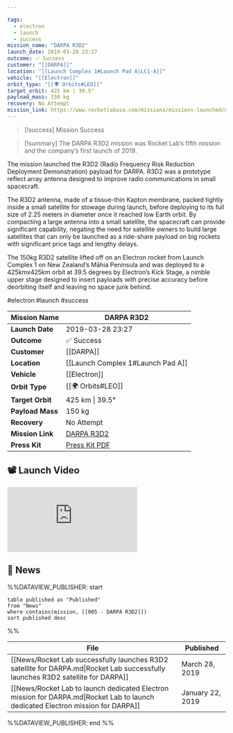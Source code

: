 ```yaml
---

tags:
  - electron
  - launch
  - success
mission_name: "DARPA R3D2"
launch_date: 2019-03-28 23:27
outcome: ✅ Success
customer: "[[DARPA]]"
location: "[[Launch Complex 1#Launch Pad A|LC1-A]]"
vehicle: "[[Electron]]"
orbit_type: "[[🌍 Orbits#LEO]]"
target_orbit: 425 km | 39.5°
payload_mass: 150 kg
recovery: No Attempt
mission_link: https://www.rocketlabusa.com/missions/missions-launched/darpa-r3d2/
---
```


>[!success] Mission Success

>[!summary]
The DARPA R3D2 mission was Rocket Lab’s fifth mission and the company’s first launch of 2019.
>
The mission launched the R3D2 (Radio Frequency Risk Reduction Deployment Demonstration) payload for DARPA. R3D2 was a prototype reflect array antenna designed to improve radio communications in small spacecraft.
>
The R3D2 antenna, made of a tissue-thin Kapton membrane, packed tightly inside a small satellite for stowage during launch, before deploying to its full size of 2.25 meters in diameter once it reached low Earth orbit. By compacting a large antenna into a small satellite, the spacecraft can provide significant capability, negating the need for satellite owners to build large satellites that can only be launched as a ride-share payload on big rockets with significant price tags and lengthy delays.
>
The 150kg R3D2 satellite lifted off on an Electron rocket from Launch Complex 1 on New Zealand’s Māhia Peninsula and was deployed to a 425kmx425km orbit at 39.5 degrees by Electron’s Kick Stage, a nimble upper stage designed to insert payloads with precise accuracy before deorbiting itself and leaving no space junk behind. 


#electron #launch #success

| **Mission Name** | DARPA R3D2                                                                                    |
| ---------------- | --------------------------------------------------------------------------------------------- |
| **Launch Date**  | 2019-03-28 23:27                                                                              |
| **Outcome**      | ✅ Success                                                                                     |
| **Customer**     | [[DARPA]]                                                                                     |
| **Location**     | [[Launch Complex 1#Launch Pad A]]                                                             |
| **Vehicle**      | [[Electron]]                                                                                  |
| **Orbit Type**   | [[🌍 Orbits#LEO]]                                                                             |
| **Target Orbit** | 425 km &#124; 39.5°                                                                           |
| **Payload Mass** | 150 kg                                                                                        |
| **Recovery**     | No Attempt                                                                                    |
| **Mission Link** | [DARPA R3D2](https://www.rocketlabusa.com/missions/missions-launched/darpa-r3d2/)             |
| **Press Kit**    | [Press Kit PDF](https://rocketlabcorp.com/assets/Uploads/Rocket-Lab-press-kit-DARPA-R3D4.pdf) |


## 📽️ Launch Video

<div class="responsive-video">
<iframe src="https://www.youtube.com/embed/TGhlWMJtDEI" title="Rocket Lab&#39;s Electron - DARPA R3D2 Mission" frameborder="0" allow="accelerometer; autoplay; clipboard-write; encrypted-media; gyroscope; picture-in-picture; web-share" referrerpolicy="strict-origin-when-cross-origin" allowfullscreen></iframe>     
</div>

## 📰 News
%%DATAVIEW_PUBLISHER: start
```
table published as "Published"
from "News"
where contains(mission, [[005 - DARPA R3D2]])
sort published desc
```
%%

| File                                                                                                                             | Published        |
| -------------------------------------------------------------------------------------------------------------------------------- | ---------------- |
| [[News/Rocket Lab successfully launches R3D2 satellite for DARPA.md\|Rocket Lab successfully launches R3D2 satellite for DARPA]] | March 28, 2019   |
| [[News/Rocket Lab to launch dedicated Electron mission for DARPA.md\|Rocket Lab to launch dedicated Electron mission for DARPA]] | January 22, 2019 |

%%DATAVIEW_PUBLISHER: end %%
